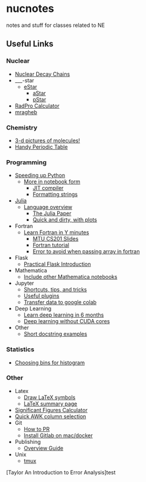 # nucnotes

notes and stuff for classes related to NE

## Useful Links

### Nuclear

- [Nuclear Decay Chains](http://nucleardata.nuclear.lu.se/toi/)
- ___-star
  - [eStar](http://physics.nist.gov/PhysRefData/Star/Text/ESTAR.html)
    - [aStar](http://physics.nist.gov/PhysRefData/Star/Text/ASTAR.html)
    - [pStar](http://physics.nist.gov/PhysRefData/Star/Text/PSTAR.html)
- [RadPro Calculator](http://www.radprocalculator.com/Gamma.aspx)
- [mragheb](http://mragheb.com/NPRE%20402%20ME%20405%20Nuclear%20Power%20Engineering/index.htm)

### Chemistry

- [3-d pictures of molecules!](http://molview.org/?cid=82219)
- [Handy Periodic Table](http://www.periodictable.com)

### Programming

- [Speeding up Python](https://www.ibm.com/developerworks/community/blogs/jfp/entry/Python_Meets_Julia_Micro_Performance?lang=en)
  - [More in notebook form](https://github.com/kbarbary/website/tree/master/posts)
    - [JIT compiler](http://numba.pydata.org)
    - [Formatting strings](https://pyformat.info/)
- [Julia](http://julialang.org)
  - [Language overview](https://learnxinyminutes.com/docs/julia/)
    - [The Julia Paper](https://arxiv.org/pdf/1411.1607.pdf)
    - [Quick and dirty, with plots](http://lectures.quantecon.org/jl/getting_started.html)
- Fortran
  - [Learn Fortran in Y minutes](https://learnxinyminutes.com/docs/fortran95/)
    - [MTU CS201 Slides](https://www.cs.mtu.edu/~shene/COURSES/cs201/NOTES/fortran.html)
    - [Fortran tutorial](http://www.fortrantutorial.com/subroutines-functions/index.php)
    - [Error to avoid when passing array in fortran](http://www.eng-tips.com/viewthread.cfm?qid=170599)
- Flask
  - [Practical Flask Introduction](https://pythonprogramming.net/practical-flask-introduction/)
- Mathematica
  - [Include other Mathematica notebooks](https://www.researchgate.net/post/Importing_and_running_nb_file_inside_another_in_mathematica2)
- Jupyter
  - [Shortcuts, tips, and tricks](https://www.dataquest.io/blog/jupyter-notebook-tips-tricks-shortcuts/)
  - [Useful plugins](http://blog.juliusschulz.de/blog/ultimate-ipython-notebook)
  - [Transfer data to google colab](https://www.kdnuggets.com/2018/02/google-colab-free-gpu-tutorial-tensorflow-keras-pytorch.html/2)
- Deep Learning
  - [Learn deep learning in 6 months](https://towardsdatascience.com/how-to-learn-deep-learning-in-6-months-e45e40ef7d48)
  - [Deep learning without CUDA cores](https://informatics.sydney.edu.au/blogs/amdgpu/)
- Other
  - [Short docstring examples](http://queirozf.com/entries/docstrings-by-example-documenting-python-code-the-right-way)

### Statistics

- [Choosing bins for histogram](http://www.statisticshowto.com/choose-bin-sizes-statistics/)

### Other

- Latex
  - [Draw LaTeX symbols](http://detexify.kirelabs.org/classify.html)
  - [LaTeX summary page](https://faculty.math.illinois.edu/~hildebr/tex/)
- [Significant Figures Calculator](https://www.omnicalculator.com/math/sig-fig)
- [Quick AWK column selection](http://thomas-cokelaer.info/blog/2011/05/awk-the-substr-command-to-select-a-substring/)
- Git
  - [How to PR](http://kbroman.org/github_tutorial/pages/fork.html)
  - [Install Gitlab on mac/docker](http://digitalsolutionsblog.com/how-to-install-gitlab-on-mac/)
- Publishing
  - [Overview Guide](https://www.publishingcampus.elsevier.com/)
- Unix
  - [tmux](https://hackernoon.com/a-gentle-introduction-to-tmux-8d784c404340)

[Taylor An Introduction to Error Analysis]test
